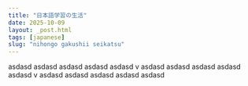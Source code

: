 ```yaml
---
title: "日本語学習の生活"
date: 2025-10-09
layout: _post.html
tags: [japanese]
slug: "nihongo gakushii seikatsu"
---
```


 asdasd asdasd asdasd asdasd asdasd v asdasd asdasd asdasd asdasd asdasd v asdasd asdasd asdasd asdasd asdasd 
